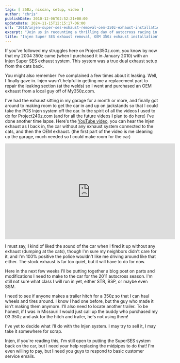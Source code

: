 ```yaml
---
tags: [ 350z, nissan, setup, video ]
author: "chris"
publishDate: 2010-12-06T02:52:21+00:00
updateDate: 2024-11-15T12:15:17-06:00
url: "2010/injen-super-ses-exhaust-removal-oem-350z-exhaust-installation"
excerpt: "Join us in recounting a thrilling day of autocross racing in California, including course walk-throughs, heat runs, and personal insights."
title: "Injen Super SES exhaust removal, OEM 350z exhaust installation"
---
```


If you've followed my struggles here on Project350z.com, you know by now that my 2004 350z came (when I purchased it in January 2010) with an Injen Super SES exhaust system. This system was a true dual exhaust setup from the cats back.

You might also remember I've complained a few times about it leaking. Well, I finally gave in. Injen wasn't helpful in getting me a replacement part to repair the leaking section (at the welds) so I went and purchased an OEM exhaust from a local guy off of My350z.com.

I've had the exhaust sitting in my garage for a month or more, and finally got around to making room to get the car in and up on jackstands so that I could take the POS Injen system off the car. In the spirit of all the videos I used to do for Project240z.com (and for all the future videos I plan to do here) I've done another time lapse. Here's the [YouTube video](https://www.youtube.com/watch?v=uulSUF6BUVk), you can hear the Injen exhaust as I back in, the car without any exhaust system connected to the cats, and then the OEM exhaust. (the first part of the video is me cleaning up the garage, much needed so I could make room for the car)

<iframe width="560" height="315" src="https://www.youtube.com/embed/uulSUF6BUVk?si=FkEr-dHj8J92mDvJ" title="YouTube video player" frameborder="0" allow="accelerometer; autoplay; clipboard-write; encrypted-media; gyroscope; picture-in-picture; web-share" referrerpolicy="strict-origin-when-cross-origin" allowfullscreen></iframe>

I must say, I kind of liked the sound of the car when I fired it up without any exhaust (dumping at the cats), though I'm sure my neighbors didn't care for it, and I'm 100% positive the police wouldn't like me driving around like that either. The stock exhaust is far too quiet, but it will have to do for now.

Here in the next few weeks I'll be putting together a blog post on parts and modifications I need to make to the car for the 2011 autocross season. I'm still not sure what class I will run in yet, either STR, BSP, or maybe even SSM.

I need to see if anyone makes a trailer hitch for a 350z so that I can haul wheels and tires around. I know I had one before, but the guy who made it isn't making them anymore. I'll also need to locate another trailer. To be honest, if I was in Missouri I would just call up the buddy who purchased my 03 350z and ask for the hitch and trailer, he's not using them!

I've yet to decide what I'll do with the Injen system. I may try to sell it, I may take it somewhere for scrap.

Injen, if you're reading this, I'm still open to putting the SuperSES system back on the car, but I need your help replacing the midpipes to do that! I'm even willing to pay, but I need you guys to respond to basic customer service emails.
